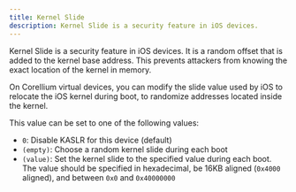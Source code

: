 ```yaml
---
title: Kernel Slide
description: Kernel Slide is a security feature in iOS devices.
---
```


Kernel Slide is a security feature in iOS devices. It is a random offset that is added to the kernel base address. This prevents attackers from knowing the exact location of the kernel in memory.

On Corellium virtual devices, you can modify the slide value used by iOS to relocate the iOS kernel during boot, to randomize addresses located inside the kernel.

This value can be set to one of the following values:

- `0`: Disable KASLR for this device (default)
- `(empty)`: Choose a random kernel slide during each boot
- `(value)`: Set the kernel slide to the specified value during each boot. The value should be specified in hexadecimal, be 16KB aligned (`0x4000` aligned), and between `0x0` and `0x40000000`
